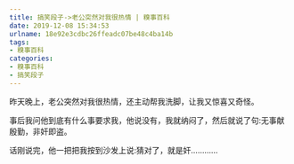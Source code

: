 ```yaml
---
title: 搞笑段子->老公突然对我很热情 | 糗事百科
date: 2019-12-08 15:34:53
urlname: 18e92e3cdbc26ffeadc07be48c4ba14b
tags: 
- 糗事百科
categories:
- 糗事百科
- 搞笑段子
---
```

昨天晚上，老公突然对我很热情，还主动帮我洗脚，让我又惊喜又奇怪。

事后我问他到底有什么事要求我，他说没有，我就纳闷了，然后就说了句:无事献殷勤，非奸即盗。

话刚说完，他一把把我按到沙发上说:猜对了，就是奸…………



